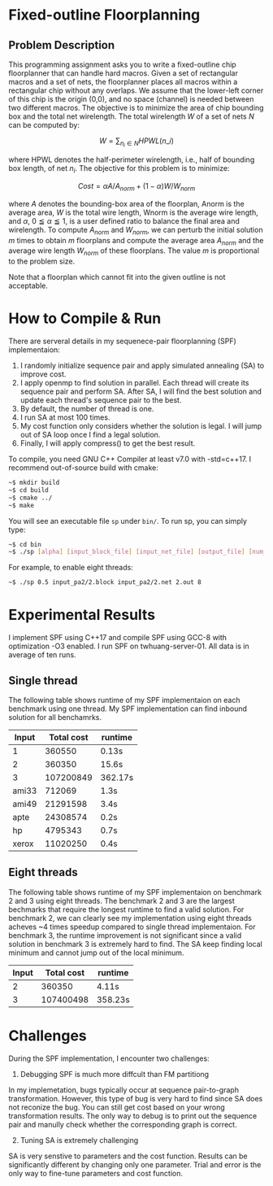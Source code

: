 # Fixed-outline Floorplanning


## Problem Description

This programming assignment asks you to write a fixed-outline chip floorplanner that can handle hard macros. Given a set of rectangular macros and a set of nets, the floorplanner places all macros within a rectangular chip without any overlaps. We assume that the lower-left corner of this chip is the origin (0,0), and no space (channel) is needed between two different macros. The objective is to minimize the area of chip bounding box and the total net wirelength. The total wirelength $W$ of a set of nets $N$ can be computed by:

$$
W = \sum_{n_i \in N} HPWL(n\_i)
$$

where HPWL denotes the half-perimeter wirelength, i.e., half of bounding box length, of net $n_i$. The objective for this problem is to minimize:

$$
Cost = \alpha A/A_{norm} + (1 - \alpha) W/W_{norm}
$$

where $A$ denotes the bounding-box area of the floorplan, Anorm is the average area, $W$ is the total wire length, Wnorm is the average wire length, and $\alpha$, $0 ≦ \alpha ≦ 1$, is a user defined ratio to balance the final area and wirelength. To compute $A_{norm}$ and $W_{norm}$, we can perturb the initial solution $m$ times to obtain $m$ floorplans and compute the average area $A_{norm}$ and the average wire length $W_{norm}$ of these floorplans. The value $m$ is proportional to the problem size. 

Note that a floorplan which cannot fit into the given outline is not acceptable.

# How to Compile & Run

There are serveral details in my sequenece-pair floorplanning (SPF) implementaion:
 

1. I randomly initialize sequence pair and apply simulated annealing (SA) to improve cost.
3. I apply openmp to find solution in parallel. 
Each thread will create its sequence pair and perform SA. 
After SA, I will find the best solution and update each thread's sequence pair to the best.
2. By default, the number of thread is one.
4. I run SA at most 100 times.
5. My cost function only considers whether the solution is legal.
I will jump out of SA loop once I find a legal solution.
6. Finally, I will apply compress() to get the best result.

To compile, you need GNU C++ Compiler at least v7.0 with -std=c++17. I recommend out-of-source build with cmake:

```bash
~$ mkdir build
~$ cd build
~$ cmake ../
~$ make
```

You will see an executable file `sp` under `bin/`.
To run sp, you can simply type:

```bash
~$ cd bin
~$ ./sp [alpha] [input_block_file] [input_net_file] [output_file] [num_threads=1]
```

For example, to enable eight threads:

```bash
~$ ./sp 0.5 input_pa2/2.block input_pa2/2.net 2.out 8
```

# Experimental Results
I implement SPF using C++17 and compile SPF using GCC-8 with optimization -O3 enabled. I run SPF on twhuang-server-01. All data is in average of ten runs.

##  Single thread
The following table shows runtime of my SPF implementaion on each benchmark using one thread. My SPF implementation can find inbound solution for all benchamrks. 


| Input       | Total cost | runtime |
|-------------|------------|---------|
| 1           | 360550     | 0.13s   |
| 2           | 360350     | 15.6s   |
| 3           | 107200849  | 362.17s |
| ami33       | 712069     | 1.3s    |
| ami49       | 21291598   | 3.4s    |
| apte        | 24308574   | 0.2s    |
| hp          | 4795343    | 0.7s    |
| xerox       | 11020250   | 0.4s    |


##  Eight threads
The following table shows runtime of my SPF implementaion on benchmark 2 and 3 using eight threads. The benchmark 2 and 3 are the largest bechmarks that require the longest runtime to find a valid solution.
For benchmark 2, we can clearly see my implementation using eight threads acheves ~4 times speedup compared to single thread implementaion.
For benchmark 3, the runtime improvement is not significant since a valid solution in benchmark 3 is extremely hard to find. 
The SA keep finding local minimum and cannot jump out of the local minimum.


| Input       | Total cost | runtime |
|-------------|------------|---------|
| 2           | 360350     | 4.11s   |
| 3           | 107400498  | 358.23s |



# Challenges
During the SPF implementation, I encounter two challenges:

 1.  Debugging SPF is much more diffcult than FM partitiong
 
 In my implemetation, bugs typically occur at sequence pair-to-graph transformation. However, this type of bug is very hard to find since SA does not reconize the bug. You can still get cost based on your wrong transformation results. The only way to debug is to print out the sequence pair and manully check whether the corresponding graph is correct.
 
 2.  Tuning SA is extremely challenging

SA is very senstive to parameters and the cost function.
Results can be significantly different by changing only one parameter. 
Trial and error is the only way to fine-tune parameters and cost function.
 

 


